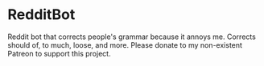 # RedditBot
Reddit bot that corrects people's grammar because it annoys me.
Corrects should of, to much, loose, and more.
Please donate to my non-existent Patreon to support this project.
